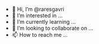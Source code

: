 - 👋 Hi, I’m @raresgavri
- 👀 I’m interested in ...
- 🌱 I’m currently learning ...
- 💞️ I’m looking to collaborate on ...
- 📫 How to reach me ...

<!---
raresgavri/raresgavri is a ✨ special ✨ repository because its `README.md` (this file) appears on your GitHub profile.
You can click the Preview link to take a look at your changes.
--->
